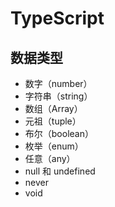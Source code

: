 # TypeScript

## 数据类型

*   数字（number）
*   字符串（string）
*   数组（Array）
*   元祖（tuple）
*   布尔（boolean）
*   枚举（enum）
*   任意（any）
*   null 和 undefined
*   never
*   void

